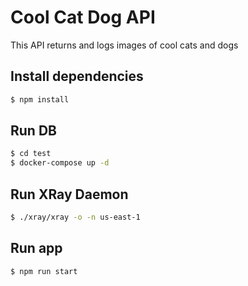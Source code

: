 # Cool Cat Dog API

This API returns and logs images of cool cats and dogs

## Install dependencies

```bash
$ npm install 
```

## Run DB

```bash
$ cd test
$ docker-compose up -d
```

## Run XRay Daemon

```bash
$ ./xray/xray -o -n us-east-1
```

## Run app

```bash
$ npm run start 
```

